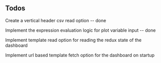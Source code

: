 ## Todos
Create a vertical header csv read option -- done

Implement the expression evaluation logic for plot variable input -- done

Implement template read option for reading the redux state of the dashboard

Implement url based template fetch option for the dashboard on startup
